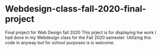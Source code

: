 # Webdesign-class-fall-2020-final-project
Final project for Web Design fall 2020 This prject is for displaying hw work I had done in my Webdesign class for the Fall 2020 semester. 
Utilizing this code in anyway but for school purposes is is welcome.
